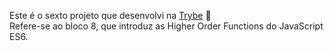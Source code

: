 Este é o sexto projeto que desenvolvi na [Trybe](https://www.betrybe.com/) :rocket: <br>
Refere-se ao bloco 8, que introduz as Higher Order Functions do JavaScript ES6.
